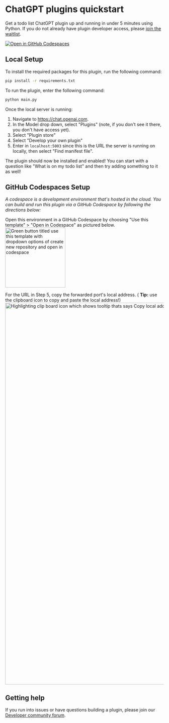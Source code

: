 # ChatGPT plugins quickstart

Get a todo list ChatGPT plugin up and running in under 5 minutes using Python. If you do not already have plugin developer access, please [join the waitlist](https://openai.com/waitlist/plugins).

[![Open in GitHub Codespaces](https://github.com/codespaces/badge.svg)](https://codespaces.new/openai/plugins-quickstart?devcontainer_path=/.devcontainer/basics/devcontainer.json)

## Local Setup

To install the required packages for this plugin, run the following command:

```bash
pip install -r requirements.txt
```

To run the plugin, enter the following command:

```bash
python main.py
```

Once the local server is running:

1. Navigate to https://chat.openai.com. 
2. In the Model drop down, select "Plugins" (note, if you don't see it there, you don't have access yet).
3. Select "Plugin store"
4. Select "Develop your own plugin"
5. Enter in `localhost:5003` since this is the URL the server is running on locally, then select "Find manifest file".

The plugin should now be installed and enabled! You can start with a question like "What is on my todo list" and then try adding something to it as well! 

## GitHub Codespaces Setup
_A codespace is a development environment that's hosted in the cloud. You can build and run this plugin via a GitHub Codespace by following the directions below:_ 

Open this environment in a GitHub Codespace by choosing "Use this template" > "Open in Codespace" as pictured below.
<img width="191" alt="Green button titled use this template with dropdown options of create new repository and open in codespace" src="https://user-images.githubusercontent.com/22990146/235506864-7be45716-4b61-4986-97b1-e69e3f3a4df4.png">

For the URL in Step 5, copy the forwarded port's local address. ( **Tip:** use the clipboard icon to copy and paste the local address!)
<img width="1215" alt="Highlighting clip board icon which shows tooltip thats says Copy local address" src="https://user-images.githubusercontent.com/22990146/235545580-72fd4661-7288-42cb-b213-2da1a5a7baea.png">

## Getting help

If you run into issues or have questions building a plugin, please join our [Developer community forum](https://community.openai.com/c/chat-plugins/20).
